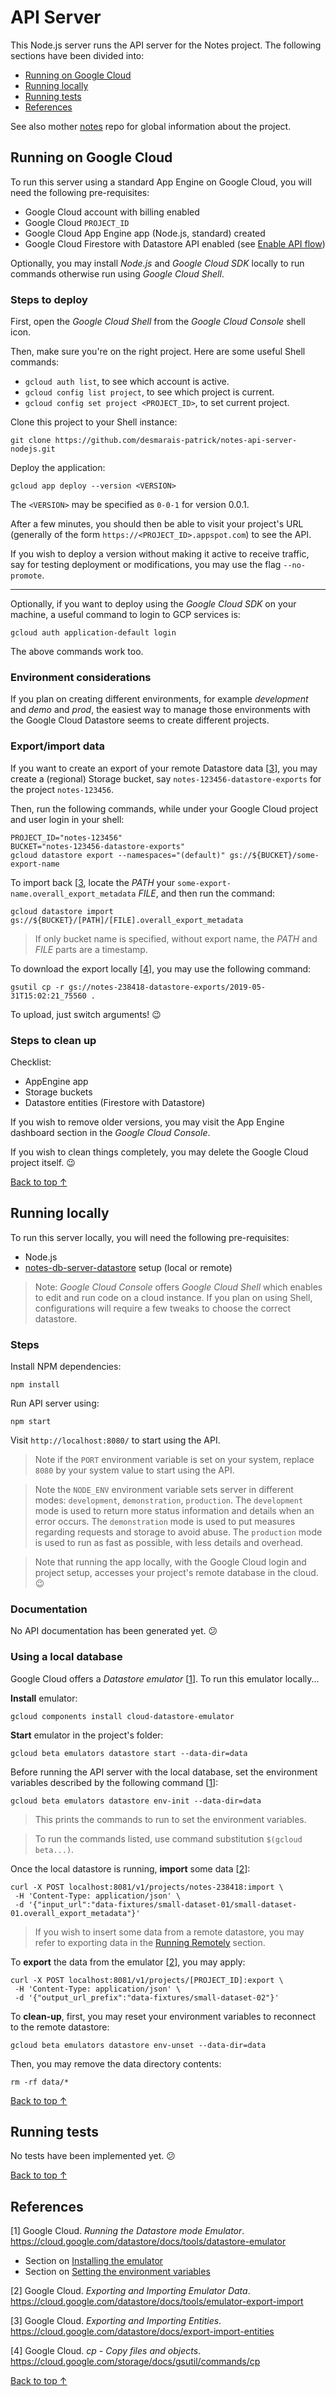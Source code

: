 # API Server

This Node.js server runs the API server for the Notes project.
The following sections have been divided into:

 - [Running on Google Cloud](#running-on-google-cloud)
 - [Running locally](#running-locally)
 - [Running tests](#running-tests)
 - [References](#references)

See also mother [notes](/desmarais-patrick/notes) repo for global information about the project.

<!-- TODO Overview of project structure. -->

## Running on Google Cloud

To run this server using a standard App Engine on Google Cloud,
you will need the following pre-requisites:

 - Google Cloud account with billing enabled
 - Google Cloud `PROJECT_ID`
 - Google Cloud App Engine app (Node.js, standard) created
 - Google Cloud Firestore with Datastore API enabled (see [Enable API flow](https://console.cloud.google.com/flows/enableapi?apiid=datastore.googleapis.com))

Optionally, you may install *Node.js* and *Google Cloud SDK* locally to run commands otherwise run using *Google Cloud Shell*.

### Steps to deploy

First, open the *Google Cloud Shell* from the *Google Cloud Console* shell icon.

Then, make sure you're on the right project.
Here are some useful Shell commands:

 * `gcloud auth list`, to see which account is active.
 * `gcloud config list project`, to see which project is current.
 * `gcloud config set project <PROJECT_ID>`, to set current project.

Clone this project to your Shell instance:

```
git clone https://github.com/desmarais-patrick/notes-api-server-nodejs.git
```

Deploy the application:

```
gcloud app deploy --version <VERSION>
```

The `<VERSION>` may be specified as `0-0-1` for version 0.0.1.

After a few minutes, you should then be able to visit your project's URL (generally of the form `https://<PROJECT_ID>.appspot.com`) to see the API.

If you wish to deploy a version without making it active to receive traffic, say for testing deployment or modifications, you may use the flag `--no-promote`.

---

Optionally, if you want to deploy using the *Google Cloud SDK* on your machine, a useful command to login to GCP services is:

```
gcloud auth application-default login
```

The above commands work too.

### Environment considerations

If you plan on creating different environments, for example *development* and *demo* and *prod*, the easiest way to manage those environments with the Google Cloud Datastore seems to create different projects.

<!-- TODO Describe demo version with rate limiting (1000 requests or 100KB per hour) + reset every hour. -->


### Export/import data

If you want to create an export of your remote Datastore data [[3](#references)], you may create a (regional) Storage bucket, say `notes-123456-datastore-exports` for the project `notes-123456`.

Then, run the following commands, while under your Google Cloud project and user login in your shell:

```
PROJECT_ID="notes-123456"
BUCKET="notes-123456-datastore-exports"
gcloud datastore export --namespaces="(default)" gs://${BUCKET}/some-export-name
```

To import back [[3](#references), locate the *PATH* your `some-export-name.overall_export_metadata` *FILE*, and then run the command:

```
gcloud datastore import gs://${BUCKET}/[PATH]/[FILE].overall_export_metadata
```

> If only bucket name is specified, without export name, the *PATH* and *FILE* parts are a timestamp.

To download the export locally [[4](#references)], you may use the following command:

```
gsutil cp -r gs://notes-238418-datastore-exports/2019-05-31T15:02:21_75560 .
```

To upload, just switch arguments! 😉


### Steps to clean up

Checklist:

 - AppEngine app
 - Storage buckets
 - Datastore entities (Firestore with Datastore)

If you wish to remove older versions, you may visit the App Engine dashboard section in the *Google Cloud Console*.

If you wish to clean things completely, you may delete the Google Cloud project itself. 😉

[Back to top ↑](#)



## Running locally

To run this server locally, you will need the following pre-requisites:

 - Node.js
 - [notes-db-server-datastore](/desmarais-patrick/notes-db-server-datastore) setup (local or remote)

> Note: *Google Cloud Console* offers *Google Cloud Shell* which enables to edit and run code on a cloud instance. If you plan on using Shell, configurations will require a few tweaks to choose the correct datastore.

### Steps

Install NPM dependencies:

```
npm install
```

Run API server using:

```
npm start
```

Visit `http://localhost:8080/` to start using the API.

> Note if the `PORT` environment variable is set on your system, replace `8080` by your system value to start using the API.

> Note the `NODE_ENV` environment variable sets server in different modes: `development`, `demonstration`, `production`.
> The `development` mode is used to return more status information and details when an error occurs.
> The `demonstration` mode is used to put measures regarding requests and storage to avoid abuse.
> The `production` mode is used to run as fast as possible, with less details and overhead.

> Note that running the app locally, with the Google Cloud login and project setup, accesses your project's remote database in the cloud. 😉

### Documentation

No API documentation has been generated yet. 😕

<!-- TODO Open API documentation, such as Open-API user interface. -->

### Using a local database

<!-- TODO Create scripts to switch between local and remote datastores. -->
<!-- TODO Create scripts to switch between environments (projects). -->
<!-- TODO Add script to pull sample data using export storage bucket. -->

Google Cloud offers a *Datastore emulator* [[1](#references)].
To run this emulator locally...

**Install** emulator:

```
gcloud components install cloud-datastore-emulator
```

**Start** emulator in the project's folder:

```
gcloud beta emulators datastore start --data-dir=data
```

Before running the API server with the local database, set the environment variables described by the following command [[1](#references)]:

```
gcloud beta emulators datastore env-init --data-dir=data
```

> This prints the commands to run to set the environment variables.

> To run the commands listed, use command substitution `$(gcloud beta...)`.

Once the local datastore is running, **import** some data [[2](#references)]:

```
curl -X POST localhost:8081/v1/projects/notes-238418:import \
 -H 'Content-Type: application/json' \
 -d '{"input_url":"data-fixtures/small-dataset-01/small-dataset-01.overall_export_metadata"}'
```

> If you wish to insert some data from a remote datastore, you may refer to exporting data in the [Running Remotely](#running-remotely) section.

To **export** the data from the emulator [[2](#references)], you may apply:

```
curl -X POST localhost:8081/v1/projects/[PROJECT_ID]:export \
 -H 'Content-Type: application/json' \
 -d '{"output_url_prefix":"data-fixtures/small-dataset-02"}'
```

To **clean-up**, first, you may reset your environment variables to reconnect to the remote datastore:

```
gcloud beta emulators datastore env-unset --data-dir=data
```

Then, you may remove the data directory contents:

```
rm -rf data/*
```

[Back to top ↑](#)

## Running tests

No tests have been implemented yet. 😕

<!--

Install dependencies:

```
npm install --dev
```

### Tests

Check code syntax:

```
npm run lint
```

Run unit tests:

```
npm run unit-tests
```

Run integration tests:

```
npm run integration-tests
```
-->

<!-- TODO Environment considerations, ex. run tests on dev, demo, prod. -->
<!-- TODO Describe what I mean by automated tests, level of details into writing tests. -->

[Back to top ↑](#)



## References

[1] Google Cloud. *Running the Datastore mode Emulator*.
    https://cloud.google.com/datastore/docs/tools/datastore-emulator

 - Section on [Installing the emulator](https://cloud.google.com/datastore/docs/tools/datastore-emulator#installing_the_emulator)
 - Section on [Setting the environment variables](https://cloud.google.com/datastore/docs/tools/datastore-emulator#setting_environment_variables)

[2] Google Cloud. *Exporting and Importing Emulator Data*.
    https://cloud.google.com/datastore/docs/tools/emulator-export-import

[3] Google Cloud. *Exporting and Importing Entities*.
    https://cloud.google.com/datastore/docs/export-import-entities

[4] Google Cloud. *cp - Copy files and objects*.
    https://cloud.google.com/storage/docs/gsutil/commands/cp

[Back to top ↑](#)
